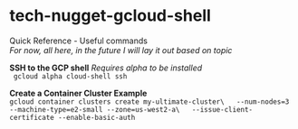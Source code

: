 # tech-nugget-gcloud-shell
Quick Reference - Useful commands <br />
_For now, all here, in the future I will lay it out based on topic_

**SSH to the GCP shell**
_Requires alpha to be installed_ <br />
` gcloud alpha cloud-shell ssh`


**Create a Container Cluster Example** <br />
`gcloud container clusters create my-ultimate-cluster\  
--num-nodes=3 --machine-type=e2-small --zone=us-west2-a\  
--issue-client-certificate --enable-basic-auth`

 

